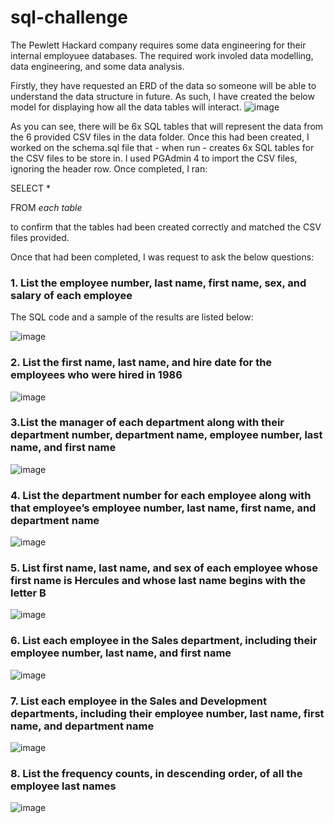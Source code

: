 # sql-challenge

The Pewlett Hackard company requires some data engineering for their internal employuee databases. The required work involed data modelling, data engineering, and some data analysis. 

Firstly, they have requested an ERD of the data so someone will be able to understand the data structure in future. As such, I have created the below model for displaying how all the data tables will interact.
![image](https://user-images.githubusercontent.com/14344235/215748459-f5abb1f3-9598-46f6-ad71-2af9c426fff8.png)

As you can see, there will be 6x SQL tables that will represent the data from the 6 provided CSV files in the data folder. Once this had been created, I worked on the schema.sql file that - when run - creates 6x SQL tables for the CSV files to be store in. I used PGAdmin 4 to import the CSV files, ignoring the header row. Once completed, I ran:

SELECT *

FROM *each table*
  
to confirm that the tables had been created correctly and matched the CSV files provided.


Once that had been completed, I was request to ask the below questions:

### 1. List the employee number, last name, first name, sex, and salary of each employee

The SQL code and a sample of the results are listed below:

![image](https://user-images.githubusercontent.com/14344235/215756646-b15f155a-2a57-4c37-913e-1ac1d749799a.png)

### 2. List the first name, last name, and hire date for the employees who were hired in 1986

![image](https://user-images.githubusercontent.com/14344235/215756932-4144d054-6584-4166-9c09-7b2cf7e20f43.png)


### 3.List the manager of each department along with their department number, department name, employee number, last name, and first name

![image](https://user-images.githubusercontent.com/14344235/215757443-de5b916f-d3a9-48da-8045-4f730e3d5147.png)

### 4. List the department number for each employee along with that employee’s employee number, last name, first name, and department name

![image](https://user-images.githubusercontent.com/14344235/215757243-ee984952-2634-4727-a691-4f8641687e02.png)


### 5. List first name, last name, and sex of each employee whose first name is Hercules and whose last name begins with the letter B 

![image](https://user-images.githubusercontent.com/14344235/215757151-39ef2a98-6971-44ac-ad68-be8e931c2706.png)

### 6. List each employee in the Sales department, including their employee number, last name, and first name

![image](https://user-images.githubusercontent.com/14344235/215757569-ce5cbbe6-e398-449b-b7b8-b64b09f9d792.png)

### 7. List each employee in the Sales and Development departments, including their employee number, last name, first name, and department name

![image](https://user-images.githubusercontent.com/14344235/215757686-90e9076e-91ed-4e94-871f-1cb7b76e34cf.png)

### 8. List the frequency counts, in descending order, of all the employee last names

![image](https://user-images.githubusercontent.com/14344235/215757796-01b7f9a3-6049-42c9-8505-2123ca1f014c.png)
